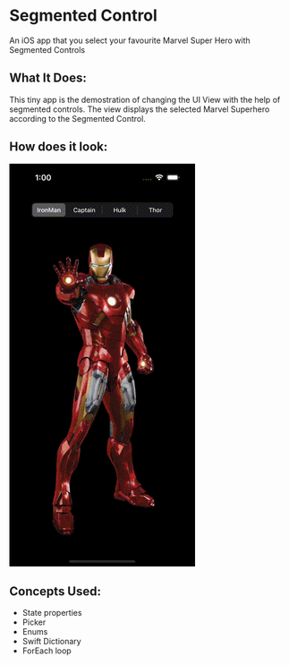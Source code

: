 # Segmented Control
An iOS app that you select your favourite Marvel Super Hero with Segmented Controls

## What It Does:

This tiny app is the demostration of changing the UI View with the help of segmented controls. The view displays the selected Marvel Superhero according to the Segmented Control. 

## How does it look:
![alt text](https://github.com/Azmal16/Images/blob/master/SegmentedControlsUI.gif "SegmentedControl UI Demo")

## Concepts Used:

* State properties
* Picker
* Enums
* Swift Dictionary
* ForEach loop

